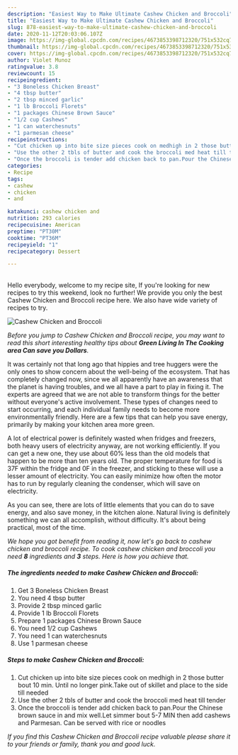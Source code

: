 ```yaml
---
description: "Easiest Way to Make Ultimate Cashew Chicken and Broccoli"
title: "Easiest Way to Make Ultimate Cashew Chicken and Broccoli"
slug: 878-easiest-way-to-make-ultimate-cashew-chicken-and-broccoli
date: 2020-11-12T20:03:06.107Z
image: https://img-global.cpcdn.com/recipes/4673853398712320/751x532cq70/cashew-chicken-and-broccoli-recipe-main-photo.jpg
thumbnail: https://img-global.cpcdn.com/recipes/4673853398712320/751x532cq70/cashew-chicken-and-broccoli-recipe-main-photo.jpg
cover: https://img-global.cpcdn.com/recipes/4673853398712320/751x532cq70/cashew-chicken-and-broccoli-recipe-main-photo.jpg
author: Violet Munoz
ratingvalue: 3.8
reviewcount: 15
recipeingredient:
- "3 Boneless Chicken Breast"
- "4 tbsp butter"
- "2 tbsp minced garlic"
- "1 lb Broccoli Florets"
- "1 packages Chinese Brown Sauce"
- "1/2 cup Cashews"
- "1 can waterchesnuts"
- "1 parmesan cheese"
recipeinstructions:
- "Cut chicken up into bite size pieces cook on medhigh in 2 those butter bout 10 min. Until no longer pink.Take out of skillet and place to the side till needed"
- "Use the other 2 tbls of butter and cook the broccoli med heat till tender"
- "Once the broccoli is tender add chicken back to pan.Pour the Chinese brown sauce in and mix well.Let simmer bout 5-7 MIN then add cashews and Parmesan. Can be served with rice or noodles"
categories:
- Recipe
tags:
- cashew
- chicken
- and

katakunci: cashew chicken and 
nutrition: 293 calories
recipecuisine: American
preptime: "PT30M"
cooktime: "PT36M"
recipeyield: "1"
recipecategory: Dessert

---
```

<br>
Hello everybody, welcome to my recipe site, If you're looking for new recipes to try this weekend, look no further! We provide you only the best Cashew Chicken and Broccoli recipe here. We also have wide variety of recipes to try.
<br>


![Cashew Chicken and Broccoli](https://img-global.cpcdn.com/recipes/4673853398712320/751x532cq70/cashew-chicken-and-broccoli-recipe-main-photo.jpg)

<i>Before you jump to Cashew Chicken and Broccoli recipe, you may want to read this short interesting healthy tips about 
<strong>Green Living In The Cooking area Can save you Dollars</strong>.</i>
</br>

It was certainly not that long ago that hippies and tree huggers were the only ones to show concern about the well-being of the ecosystem. That has completely changed now, since we all apparently have an awareness that the planet is having troubles, and we all have a part to play in fixing it. The experts are agreed that we are not able to transform things for the better without everyone's active involvement. These types of changes need to start occurring, and each individual family needs to become more environmentally friendly. Here are a few tips that can help you save energy, primarily by making your kitchen area more green.

A lot of electrical power is definitely wasted when fridges and freezers, both heavy users of electricity anyway, are not working efficiently. If you can get a new one, they use about 60% less than the old models that happen to be more than ten years old. The proper temperature for food is 37F within the fridge and 0F in the freezer, and sticking to these will use a lesser amount of electricity. You can easily minimize how often the motor has to run by regularly cleaning the condenser, which will save on electricity.

As you can see, there are lots of little elements that you can do to save energy, and also save money, in the kitchen alone. Natural living is definitely something we can all accomplish, without difficulty. It's about being practical, most of the time.


<i>We hope you got benefit from reading it, now let's go back to cashew chicken and broccoli recipe. To cook cashew chicken and broccoli you need <strong>8</strong> ingredients and <strong>3</strong> steps. Here is how you achieve that.
</i>

##### The ingredients needed to make Cashew Chicken and Broccoli:

1. Get 3 Boneless Chicken Breast
1. You need 4 tbsp butter
1. Provide 2 tbsp minced garlic
1. Provide 1 lb Broccoli Florets
1. Prepare 1 packages Chinese Brown Sauce
1. You need 1/2 cup Cashews
1. You need 1 can waterchesnuts
1. Use 1 parmesan cheese


##### Steps to make Cashew Chicken and Broccoli:

1. Cut chicken up into bite size pieces cook on medhigh in 2 those butter bout 10 min. Until no longer pink.Take out of skillet and place to the side till needed
1. Use the other 2 tbls of butter and cook the broccoli med heat till tender
1. Once the broccoli is tender add chicken back to pan.Pour the Chinese brown sauce in and mix well.Let simmer bout 5-7 MIN then add cashews and Parmesan. Can be served with rice or noodles


<i>If you find this Cashew Chicken and Broccoli recipe valuable please share it to your friends or family, thank you and good luck.</i>
